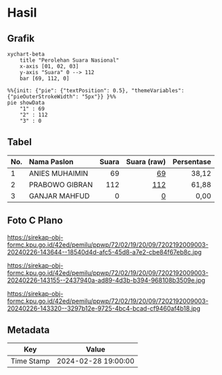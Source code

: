 # Hasil

## Grafik

```mermaid
xychart-beta
    title "Perolehan Suara Nasional"
    x-axis [01, 02, 03]
    y-axis "Suara" 0 --> 112
    bar [69, 112, 0]
```

```mermaid
%%{init: {"pie": {"textPosition": 0.5}, "themeVariables": {"pieOuterStrokeWidth": "5px"}} }%%
pie showData
    "1" : 69
    "2" : 112
    "3" : 0
```

## Tabel

| No. | Nama Paslon    | Suara | Suara (raw) | Persentase |
|:--- |:-------------- | -----:| -----------:| ----------:|
| 1   | ANIES MUHAIMIN | 69    | [69][p-1]   | 38,12      |
| 2   | PRABOWO GIBRAN | 112   | [112][p-2]  | 61,88      |
| 3   | GANJAR MAHFUD  | 0     | [0][p-3]    | 0,00       |


[p-1]: https://github.com/gigit-pemilu/pemilu-2024/blob/main/pilpres/hitung-suara/sub/72-sulawesi-tengah/sub/02-poso/sub/19-poso-pesisir-selatan/sub/2009-taunca/sub/003-tps/sub/paslon-1.txt
[p-2]: https://github.com/gigit-pemilu/pemilu-2024/blob/main/pilpres/hitung-suara/sub/72-sulawesi-tengah/sub/02-poso/sub/19-poso-pesisir-selatan/sub/2009-taunca/sub/003-tps/sub/paslon-2.txt
[p-3]: https://github.com/gigit-pemilu/pemilu-2024/blob/main/pilpres/hitung-suara/sub/72-sulawesi-tengah/sub/02-poso/sub/19-poso-pesisir-selatan/sub/2009-taunca/sub/003-tps/sub/paslon-3.txt

## Foto C Plano

https://sirekap-obj-formc.kpu.go.id/42ed/pemilu/ppwp/72/02/19/20/09/7202192009003-20240226-143644--18540d4d-afc5-45d8-a7e2-cbe84f67eb8c.jpg

https://sirekap-obj-formc.kpu.go.id/42ed/pemilu/ppwp/72/02/19/20/09/7202192009003-20240226-143155--2437940a-ad89-4d3b-b394-968108b3509e.jpg

https://sirekap-obj-formc.kpu.go.id/42ed/pemilu/ppwp/72/02/19/20/09/7202192009003-20240226-143320--3297b12e-9725-4bc4-bcad-cf9460af4b18.jpg


## Metadata

| Key        | Value               |
| ---------- | ------------------- |
| Time Stamp | 2024-02-28 19:00:00 |



